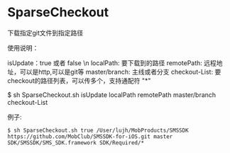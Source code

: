 # SparseCheckout
下载指定git文件到指定路径

使用说明：

isUpdate：true 或者 false \n
localPath: 要下载到的路径
remotePath: 远程地址，可以是http,可以是git等
master/branch: 主线或者分支
checkout-List: 要checkout的路径列表，可以传多个，支持通配符 "*"

$ sh SparseCheckout.sh isUpdate localPath remotePath master/branch checkout-List

例子:
```
$ sh SparseCheckout.sh true /User/lujh/MobProducts/SMSSDK https://github.com/MobClub/SMSSDK-for-iOS.git master SDK/SMSSDK/SMS_SDK.framework SDK/Required/*
```
